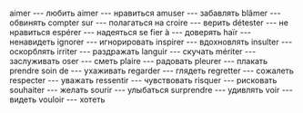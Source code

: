 aimer --- любить
aimer --- нравиться
amuser --- забавлять
blâmer --- обвинять
compter sur --- полагаться на
croire --- верить
détester --- не нравиться
espérer --- надеяться
se fier à --- доверять
haïr --- ненавидеть
ignorer --- игнорировать
inspirer --- вдохновлять
insulter --- оскорблять
irriter --- раздражать
languir --- скучать
mériter --- заслуживать
oser --- сметь
plaire --- радовать
pleurer --- плакать
prendre soin de --- ухаживать
regarder --- глядеть
regretter --- сожалеть
respecter --- уважать
ressentir --- чувствовать
risquer --- рисковать
souhaiter --- желать
sourir --- улыбаться
surprendre --- удивлять
voir --- видеть
vouloir --- хотеть